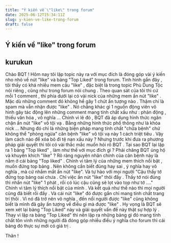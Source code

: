 ```yaml
---
title: "Ý kiến về \"like\" trong forum"
date: 2025-06-12T15:34:11Z
slug: y-kien-ve-like-trong-forum
draft: false
---
```


## Ý kiến về "like" trong forum

## kurukun

Chào BQT ! 
Hôm nay tôi lập topic này ra với mục đích là đóng góp vài ý kiến nho nhỏ về nút "like" và bảng "Top Liked"  trong forum. 
Tình hình gần đây , tôi thấy có khá nhiều mem câu "like" , đặc biệt là trong topic Phù Dung Tộc nói riêng , cũng như trong forum nói chung .
Theo quan sát của tôi thì cứ mỗi 1 comment , thì phía dưới lại có vài nick của những mem ấn nút "like" . Mặc dù những comment đó không hề gây 1 chút ấn tượng nào . Thậm chí là spam mà vẫn nhận được "like" . Nó chẳng khác gì 1 nguồn động viên vô hình gây tác động lên những comment mang tính chất xấu như : phản động , thiếu văn hóa , vô nghĩa ... Chính vì lẽ đó , BQT đã áp dụng hình thức ngăn chặn ấn nút "like" vô tội vạ . Bằng những hình thức phổ thông như là khóa nick  ...
Nhưng đó chỉ là những biện pháp mang tính chất "chữa bệnh" chứ không thể "phòng ngừa" căn bệnh "like" vô tội vạ này 1 cách triệt tiêu .
Vậy làm cách nào để xóa bỏ đi tệ nạn xấu này ?
Nhưng trước khi đưa ra phương pháp giải quyết thì tôi có vài thắc mắc muốn hỏi rõ BQT .
Tại sao BQT lại lập ra 1 bảng "Top liked" , làm như thế với mục đích gì ? Phải chăng BQT ủng hộ và khuyến khích "like" ? 
Rõ ràng nguyên nhân chính của căn bệnh này là nằm ở cái bảng "Top liked" . Chính vì tâm lý của những mem thích nổi bật , muốn đứng top bảng . Nên không cần biết đúng hay sai , ý nghĩa hay vô nghĩa , mà cứ nhắm mắt ấn nút "like". Và tự hào với mọi người
"Cậu thấy tớ đứng top bảng oai chưa  . Chỉ việc ấn nút "like" thôi đấy . Thấy tớ nói đúng thì nhấn nút "like" 1 phát , rồi có lúc cậu cũng sẽ lọt vào top như tớ  ...." 
Chính vì tâm lý thích nổi bật của mình . Và kết quả như thế nào thì mọi người cũng đã biết rồi đấy . Và cái nút "like" đó được gắn chỉ mang tính chất trang trí thôi . Vì nó đã trở nên vô nghĩa , đến nổi người được "like" cũng không biết là mình đã gây ấn tượng về điều gì mà được "like" .
Hy vọng là BQT sẽ xem xét lại bảng "Top Liked" này và giải quyết vấn đề này thật sự hợp lý . Thay vì lập ra bảng "Top Liked" thì nên lập ra những bảng gì đó mang tính chất tôn vinh những người đã đóng góp nhiều điều ý nghĩa cho forum thì cái bảng đó thực sự mới có giá trị . 
 
Thân !